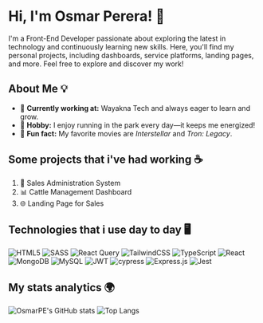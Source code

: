 # Hi, I'm Osmar Perera! 👋

I'm a Front-End Developer passionate about exploring the latest in technology and continuously learning new skills.
Here, you'll find my personal projects, including dashboards, service platforms, landing pages, and more. Feel free to explore and discover my work!

##  About Me 💡 
- 🚀 **Currently working at:** Wayakna Tech and always eager to learn and grow.  
- 🏃 **Hobby:** I enjoy running in the park every day—it keeps me energized!  
- 🎥 **Fun fact:** My favorite movies are *Interstellar* and *Tron: Legacy*.  

## Some projects that i've had working ☕
1. 🛒 Sales Administration System  
2. 📊 Cattle Management Dashboard
3. 🌐 Landing Page for Sales

## Technologies that i use day to day 🖥️ 
![HTML5](https://img.shields.io/badge/html5-%23E34F26.svg?style=for-the-badge&logo=html5&logoColor=white)
![SASS](https://img.shields.io/badge/SASS-hotpink.svg?style=for-the-badge&logo=SASS&logoColor=white)
![React Query](https://img.shields.io/badge/-React%20Query-FF4154?style=for-the-badge&logo=react%20query&logoColor=white)
![TailwindCSS](https://img.shields.io/badge/tailwindcss-%2338B2AC.svg?style=for-the-badge&logo=tailwind-css&logoColor=white)
![TypeScript](https://img.shields.io/badge/typescript-%23007ACC.svg?style=for-the-badge&logo=typescript&logoColor=white)
![React](https://img.shields.io/badge/react-%2320232a.svg?style=for-the-badge&logo=react&logoColor=%2361DAFB)
![MongoDB](https://img.shields.io/badge/MongoDB-%234ea94b.svg?style=for-the-badge&logo=mongodb&logoColor=white)
![MySQL](https://img.shields.io/badge/mysql-4479A1.svg?style=for-the-badge&logo=mysql&logoColor=white)
![JWT](https://img.shields.io/badge/JWT-black?style=for-the-badge&logo=JSON%20web%20tokens)
![cypress](https://img.shields.io/badge/-cypress-%23E5E5E5?style=for-the-badge&logo=cypress&logoColor=058a5e)
![Express.js](https://img.shields.io/badge/express.js-%23404d59.svg?style=for-the-badge&logo=express&logoColor=%2361DAFB)
![Jest](https://img.shields.io/badge/-jest-%23C21325?style=for-the-badge&logo=jest&logoColor=white)

## My stats analytics 🌍
![OsmarPE's GitHub stats](https://github-readme-stats.vercel.app/api?username=osmarPE&theme=dark) ![Top Langs](https://github-readme-stats.vercel.app/api/top-langs/?username=condorcoders&layout=compact&theme=dark)
<!--
- 🔭 I’m currently working on ...
- 🌱 I’m currently learning ...
- 👯 I’m looking to collaborate on ...
- 🤔 I’m looking for help with ...
- 💬 Ask me about ...
- 📫 How to reach me: ...
- 😄 Pronouns: ...
- ⚡ Fun fact: ...
-->
